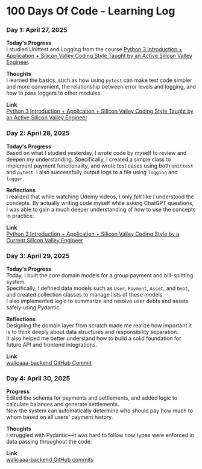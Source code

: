 # 100 Days Of Code - Learning Log

### Day 1: April 27, 2025

**Today's Progress**  
I studied Unittest and Logging from the course [Python 3 Introduction + Application + Silicon Valley Coding Style Taught by an Active Silicon Valley Engineer](https://www.udemy.com/course/python-beginner/).

**Thoughts**  
I learned the basics, such as how using `pytest` can make test code simpler and more convenient, the relationship between error levels and logging, and how to pass loggers to other modules.

**Link**  
[Python 3 Introduction + Application + Silicon Valley Coding Style Taught by an Active Silicon Valley Engineer](https://www.udemy.com/course/python-beginner/)


### Day 2: April 28, 2025

**Today's Progress**  
Based on what I studied yesterday, I wrote code by myself to review and deepen my understanding. Specifically, I created a simple class to implement payment functionality, and wrote test cases using both `unittest` and `pytest`. I also successfully output logs to a file using `logging` and `logger`.

**Reflections**  
I realized that while watching Udemy videos, I only *felt* like I understood the concepts. By actually writing code myself while asking ChatGPT questions, I was able to gain a much deeper understanding of how to use the concepts in practice.

**Link**  
[Python 3 Introduction + Application + Silicon Valley Coding Style by a Current Silicon Valley Engineer](https://www.udemy.com/course/python-beginner/)


### Day 3: April 29, 2025

**Today's Progress**  
Today, I built the core domain models for a group payment and bill-splitting system.  
Specifically, I defined data models such as `User`, `Payment`, `Asset`, and `Debt`, and created collection classes to manage lists of these models.  
I also implemented logic to summarize and resolve user debts and assets safely using Pydantic.

**Reflections**  
Designing the domain layer from scratch made me realize how important it is to think deeply about data structures and responsibility separation.  
It also helped me better understand how to build a solid foundation for future API and frontend integrations.

**Link**  
[walicaaa-backend GitHub Commit](https://github.com/takuto-san/walicaaa-backend/commit/89feb00b888489350b104c6af4e7a2ecbd903a4d)


### Day 4: April 30, 2025

**Progress**  
Edited the schema for payments and settlements, and added logic to calculate balances and generate settlements.  
Now the system can automatically determine who should pay how much to whom based on all users' payment history.

**Thoughts**  
I struggled with Pydantic—it was hard to follow how types were enforced in data passing throughout the code.

**Link**  
[walicaaa-backend GitHub commits](https://github.com/takuto-san/walicaaa-backend/commits/main/?since=2025-05-01&until=2025-05-01)
